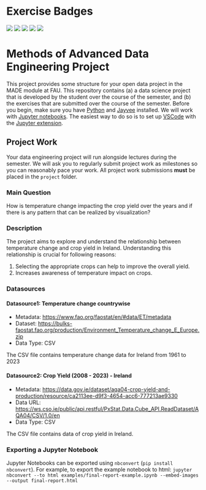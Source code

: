 # Exercise Badges

![](https://byob.yarr.is/apoorvav-github/made-template-fau/score_ex1) ![](https://byob.yarr.is/apoorvav-github/made-template-fau/score_ex2) ![](https://byob.yarr.is/apoorvav-github/made-template-fau/score_ex3) ![](https://byob.yarr.is/apoorvav-github/made-template-fau/score_ex4) ![](https://byob.yarr.is/apoorvav-github/made-template-fau/score_ex5)

# Methods of Advanced Data Engineering Project

This project provides some structure for your open data project in the MADE module at FAU.
This repository contains (a) a data science project that is developed by the student over the course of the semester, and (b) the exercises that are submitted over the course of the semester.
Before you begin, make sure you have [Python](https://www.python.org/) and [Jayvee](https://github.com/jvalue/jayvee) installed. We will work with [Jupyter notebooks](https://jupyter.org/). The easiest way to do so is to set up [VSCode](https://code.visualstudio.com/) with the [Jupyter extension](https://marketplace.visualstudio.com/items?itemName=ms-toolsai.jupyter).


## Project Work
Your data engineering project will run alongside lectures during the semester. We will ask you to regularly submit project work as milestones so you can reasonably pace your work. All project work submissions **must** be placed in the `project` folder.

### Main Question
How is temperature change impacting the crop yield over the years and if there is any pattern that can be realized by visualization?

### Description

The project aims to explore and understand the relationship between temperature change and crop yield in Ireland. Understanding this relationship is crucial for following reasons:

1. Selecting the appropriate crops can help to improve the overall yield.
2. Increases awareness of temperature impact on crops.


### Datasources

#### Datasource1: Temperature change countrywise
* Metadata: https://www.fao.org/faostat/en/#data/ET/metadata
* Dataset: https://bulks-faostat.fao.org/production/Environment_Temperature_change_E_Europe.zip
* Data Type: CSV

The CSV file contains temperature change data for Ireland from 1961 to 2023

#### Datasource2: Crop Yield (2008 - 2023) - Ireland 
* Metadata: https://data.gov.ie/dataset/aqa04-crop-yield-and-production/resource/ca2113ee-d9f3-4654-acc6-777213ae9330
* Data URL: https://ws.cso.ie/public/api.restful/PxStat.Data.Cube_API.ReadDataset/AQA04/CSV/1.0/en
* Data Type: CSV

The CSV file contains data of crop yield in Ireland.

### Exporting a Jupyter Notebook
Jupyter Notebooks can be exported using `nbconvert` (`pip install nbconvert`). For example, to export the example notebook to html: `jupyter nbconvert --to html examples/final-report-example.ipynb --embed-images --output final-report.html`
